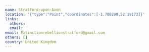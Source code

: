 ```yaml
---
name: Stratford-upon-Avon
location: '{"type":"Point","coordinates":[-1.708298,52.19173]}'
links:
  others: 
  email: 
email: Extinctionrebellionstratford@gmail.com
others: []
country: United Kingdom
---
```

